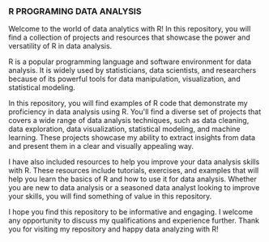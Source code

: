 ### R PROGRAMING DATA ANALYSIS  

Welcome to the world of data analytics with R! In this repository, you will find a collection of projects and resources that showcase the power and versatility of R in data analysis.

R is a popular programming language and software environment for data analysis. It is widely used by statisticians, data scientists, and researchers because of its powerful tools for data manipulation, visualization, and statistical modeling.

In this repository, you will find examples of R code that demonstrate my proficiency in data analysis using R. You'll find a diverse set of projects that covers a wide range of data analysis techniques, such as data cleaning, data exploration, data visualization, statistical modeling, and machine learning. These projects showcase my ability to extract insights from data and present them in a clear and visually appealing way.

I have also included resources to help you improve your data analysis skills with R. These resources include tutorials, exercises, and examples that will help you learn the basics of R and how to use it for data analysis. Whether you are new to data analysis or a seasoned data analyst looking to improve your skills, you will find something of value in this repository.

I hope you find this repository to be informative and engaging. I welcome any opportunity to discuss my qualifications and experience further. Thank you for visiting my repository and happy data analyzing with R!
